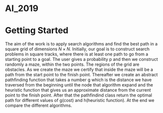 # AI_2019
# Getting Started
The aim of the work is to apply search algorithms and find the best path in a square grid of dimensions $N\times N$. Initially, our goal is to construct search problems in square tracks, where there is at least one path to go from a starting point to a goal. 
The user gives a probability p and then we construct randomly a maze, within the two points. The regions of the grid are obstacles. As we create the maze we certify that inside the maze will be a path from the start point to the finish point. Thereafter we create an abstract pathfinding function that takes a number g which is the distance we have traversed from the beginning until the node that algorithm expand and the heuristic function that gives us an approximate distance from the current point to the finish point. After that the pathfindind class return the optimal path for different values of g(cost) and h(heuristic function). At the end we compare the different algorithms.


